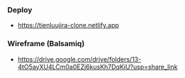 ### Deploy
  - https://tienluujira-clone.netlify.app

### Wireframe (Balsamiq)
 - https://drive.google.com/drive/folders/13-4tO5ayXU4LCm0a0EZj6kusKh7DqKiU?usp=share_link
